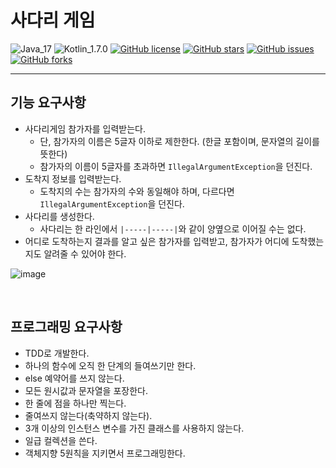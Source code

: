# 사다리 게임

![Java_17](https://img.shields.io/badge/java-17-red?logo=java)
![Kotlin_1.7.0](https://img.shields.io/badge/kotlin-1.7.0-purple?logo=kotlin)
[![GitHub license](https://img.shields.io/github/license/shirohoo/code-kata)](https://github.com/shirohoo/clean-code-kata)
[![GitHub stars](https://img.shields.io/github/stars/shirohoo/code-kata)](https://github.com/shirohoo/clean-code-kata/stargazers)
[![GitHub issues](https://img.shields.io/github/issues/shirohoo/code-kata)](https://github.com/shirohoo/clean-code-kata/issues)
[![GitHub forks](https://img.shields.io/github/forks/shirohoo/code-kata)](https://github.com/shirohoo/clean-code-kata/network)

---

## 기능 요구사항

- 사다리게임 참가자를 입력받는다.
    - 단, 참가자의 이름은 5글자 이하로 제한한다. (한글 포함이며, 문자열의 길이를 뜻한다)
    - 참가자의 이름이 5글자를 초과하면 `IllegalArgumentException`을 던진다.
- 도착지 정보를 입력받는다.
    - 도착지의 수는 참가자의 수와 동일해야 하며, 다르다면 `IllegalArgumentException`을 던진다.
- 사다리를 생성한다.
    - 사다리는 한 라인에서 `|-----|-----|`와 같이 양옆으로 이어질 수는 없다.
- 어디로 도착하는지 결과를 알고 싶은 참가자를 입력받고, 참가자가 어디에 도착했는지도 알려줄 수 있어야 한다.

![image](https://user-images.githubusercontent.com/71188307/175182555-6598258a-6e45-48ba-9129-482e0347752b.png)

<br />

## 프로그래밍 요구사항

- TDD로 개발한다.
- 하나의 함수에 오직 한 단계의 들여쓰기만 한다.
- else 예약어를 쓰지 않는다.
- 모든 원시값과 문자열을 포장한다.
- 한 줄에 점을 하나만 찍는다.
- 줄여쓰지 않는다(축약하지 않는다).
- 3개 이상의 인스턴스 변수를 가진 클래스를 사용하지 않는다.
- 일급 컬렉션을 쓴다.
- 객체지향 5원칙을 지키면서 프로그래밍한다.

<br />